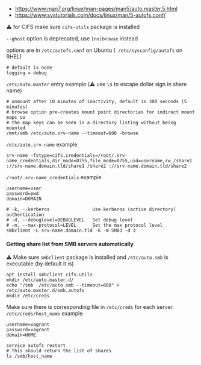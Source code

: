 * https://www.man7.org/linux/man-pages/man5/auto.master.5.html
* https://www.systutorials.com/docs/linux/man/5-autofs.conf/

:warning: for CIFS make sure `cifs-utils` package is installed

`--ghost` option is deprecated, use `[no]browse` instead

options are in `/etc/autofs.conf` on Ubuntu (` /etc/sysconfig/autofs` on RHEL)
```
# default is none
logging = debug
```

`/etc/auto.master` entry example (:warning: use `\$` to escape dollar sign in share name)
```
# unmount after 10 minutes of inactivity, default is 300 seconds (5 minutes)
# browse option pre-creates mount point directories for indirect mount maps so
# the map keys can be seen in a directory listing without being mounted
/mnt/smb /etc/auto.srv-name --timeout=600 -browse
```
`/etc/auto.srv-name` example
```
srv-name -fstype=cifs,credentials=/root/.srv-name_credentials,dir_mode=0755,file_mode=0755,uid=username,rw /share1 ://srv-name.domain.tld/share1 /share2 ://srv-name.domain.tld/share2
```
`/root/.srv-name_credentials` example
```
username=user
password=pwd
domain=DOMAIN
```

```shell
# -k, --kerberos                Use kerberos (active directory) authentication
# -d, --debuglevel=DEBUGLEVEL   Set debug level
# -m, --max-protocol=LEVEL      Set the max protocol level
smbclient -L srv-name.domain.tld -k -m SMB3 -d 3
```

#### Getting share list from SMB servers automatically

:warning: Make sure `smbclient` package is installed and `/etc/auto.smb` is executable (by default it is)

```
apt install smbclient cifs-utils
mkdir /etc/auto.master.d/
echo "/smb  /etc/auto.smb --timeout=600" > /etc/auto.master.d/smb.autofs
mkdir /etc/creds
```

Make sure there is corresponding file in `/etc/creds` for each server. `/etc/creds/host_name` example
```
username=vagrant
password=vagrant
domain=HOME
```
```shell
service autofs restart
# This should return the list of shares
ls /smb/host_name
```
